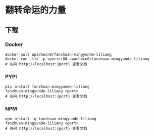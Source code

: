 # 翻转命运的力量

## 下载

### Docker

```
docker pull apachecn0/fanzhuan-mingyunde-liliang
docker run -tid -p <port>:80 apachecn0/fanzhuan-mingyunde-liliang
# 访问 http://localhost:{port} 查看文档
```

### PYPI

```
pip install fanzhuan-mingyunde-liliang
fanzhuan-mingyunde-liliang <port>
# 访问 http://localhost:{port} 查看文档
```

### NPM

```
npm install -g fanzhuan-mingyunde-liliang
fanzhuan-mingyunde-liliang <port>
# 访问 http://localhost:{port} 查看文档
```